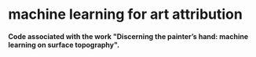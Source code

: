 # machine learning for art attribution
#### Code associated with the work "Discerning the painter’s hand:  machine learning on surface topography".
